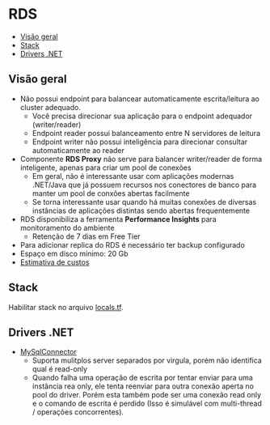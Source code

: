 # RDS

- [Visão geral](#visão-geral)
- [Stack](#stack)
- [Drivers .NET](#drivers-net)

## Visão geral

- Não possui endpoint para balancear automaticamente escrita/leitura ao cluster adequado.
  - Você precisa direcionar sua aplicação para o endpoint adequador (writer/reader)
  - Endpoint reader possui balanceamento entre N servidores de leitura
  - Endpoint writer não possui inteligência para direcionar consultar automaticamente ao reader
- Componente **RDS Proxy** não serve para balancer writer/reader de forma inteligente, apenas para criar um pool de conexões
  - Em geral, não é interessante usar com aplicações modernas .NET/Java que já possuem recursos nos conectores de banco para manter um pool de conxões abertas facilmente
  - Se torna interessante usar quando há muitas conexões de diversas instâncias de aplicações distintas sendo abertas frequentemente
- RDS disponibiliza a ferramenta **Performance Insights** para monitoramento do ambiente
  - Retenção de 7 dias em Free Tier
- Para adicionar replica do RDS é necessário ter backup configurado
- Espaço em disco mínimo: 20 Gb
- [Estimativa de custos](https://calculator.aws/#/estimate?id=f193fee57c277fd27360d702eff8229964a7d8cf)

## Stack

Habilitar stack no arquivo [locals.tf](infra/locals.tf).

## Drivers .NET

- [MySqlConnector](https://mysqlconnector.net/)
  - Suporta mulitplos server separados por virgula, porém não identifica qual é read-only
  - Quando falha uma operação de escrita por tentar enviar para uma instância rea only, ele tenta reenviar para
    outra conexão aperta no pool do driver. Porém esta também pode ser uma conexão read only e o comando de escrita é perdido
    (Isso é simulável com multi-thread / operações concorrentes).
